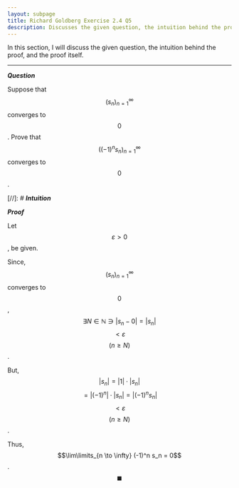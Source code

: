 ```yaml
---
layout: subpage
title: Richard Goldberg Exercise 2.4 Q5
description: Discusses the given question, the intuition behind the proof, and the proof itself
---
```


In this section, I will discuss the given question, the intuition behind the proof, and the
proof itself.

---

_**Question**_

Suppose that $$(s_n)_{n=1}^\infty$$ converges to $$0$$. Prove that $$((-1)^n s_n)_{n=1}^\infty$$
converges to $$0$$.

[//]: # _**Intuition**_

_**Proof**_

Let $$\varepsilon > 0$$, be given.

Since, $$(s_n)_{n=1}^\infty$$ converges to $$0$$,
$$\exists N \in \mathbb{N} \ni \lvert s_n - 0 \rvert = \lvert s_n \rvert$$ $$ < \varepsilon$$
$$(n \geqslant N)$$.

But, $$\lvert s_n \rvert = \lvert 1 \rvert \cdot \lvert s_n \rvert$$
$$ = \lvert (-1)^n \rvert \cdot \lvert s_n \rvert = \lvert (-1)^n s_n \rvert$$
$$ < \varepsilon$$ $$(n \geqslant N)$$.

Thus, $$\lim\limits_{n \to \infty} (-1)^n s_n = 0$$. $$\blacksquare$$
